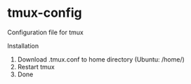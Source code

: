 # tmux-config
Configuration file for tmux

Installation
1. Download .tmux.conf to home directory (Ubuntu: /home/<Username>)
2. Restart tmux
3. Done
